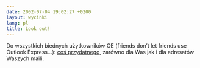 ```yaml
---
date: 2002-07-04 19:02:27 +0200
layout: wycinki
lang: pl
title: Look out!
---
```


Do wszystkich biednych użytkowników OE (friends don’t let friends use Outlook Express…): [coś przydatnego](http://home.in.tum.de/~jain/software/oe-quotefix/ 'OE-QuoteFix'), zarówno dla Was jak i dla adresatów Waszych maili.
